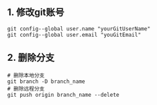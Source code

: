 ## 1. 修改git账号

```shell
git config--global user.name "yourGitUserName"
git config--global user.email "youGitEmail"
```

## 2. 删除分支

```shell
# 删除本地分支
git branch -D branch_name
# 删除远程分支
git push origin branch_name --delete
```
